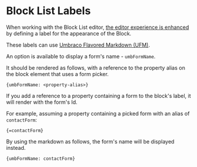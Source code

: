 # Block List Labels

When working with the Block List editor, [the editor experience is enhanced](https://docs.umbraco.com/umbraco-cms/fundamentals/backoffice/property-editors/built-in-umbraco-property-editors/block-editor/block-list-editor#editor-appearance) by defining a label for the appearance of the Block.

These labels can use [Umbraco Flavored Markdown (UFM)](https://docs.umbraco.com/umbraco-cms/reference/umbraco-flavored-markdown).

An option is available to display a form's name - `umbFormName`.

It should be rendered as follows, with a reference to the property alias on the block element that uses a form picker.

```
{umbFormName: <property-alias>}
```

If you add a reference to a property containing a form to the block's label, it will render with the form's Id.

For example, assuming a property containing a picked form with an alias of `contactForm`:

```
{=contactForm}
```

By using the markdown as follows, the form's name will be displayed instead.

```
{umbFormName: contactForm}
```
